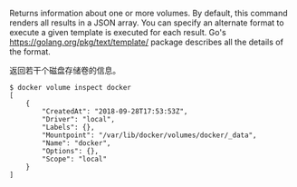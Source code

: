 
Returns information about one or more volumes. By default, this command renders
all results in a JSON array. You can specify an alternate format to execute a
given template is executed for each result. Go's https://golang.org/pkg/text/template/
package describes all the details of the format.

返回若干个磁盘存储卷的信息。

    $ docker volume inspect docker
    [
        {
            "CreatedAt": "2018-09-28T17:53:53Z",
            "Driver": "local",
            "Labels": {},
            "Mountpoint": "/var/lib/docker/volumes/docker/_data",
            "Name": "docker",
            "Options": {},
            "Scope": "local"
        }
    ]
